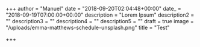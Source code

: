 +++
author = "Manuel"
date = "2018-09-20T02:04:48+00:00"
date_ = "2018-09-19T07:00:00+00:00"
description = "Lorem Ipsum"
description2 = ""
description3 = ""
description4 = ""
description5 = ""
draft = true
image = "/uploads/emma-matthews-schedule-unsplash.png"
title = "Test"

+++
